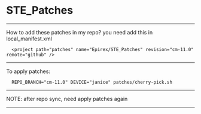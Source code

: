STE_Patches
===============


--------------------------------------------------------------

How to add these patches in my repo? you need add this in local_manifest.xml

      <project path="patches" name="Epirex/STE_Patches" revision="cm-11.0" remote="github" />

--------------------------------------------------------------

To apply patches:

      REPO_BRANCH="cm-11.0" DEVICE="janice" patches/cherry-pick.sh
      
--------------------------------------------------------------

NOTE: after repo sync, need apply patches again

--------------------------------------------------------------
